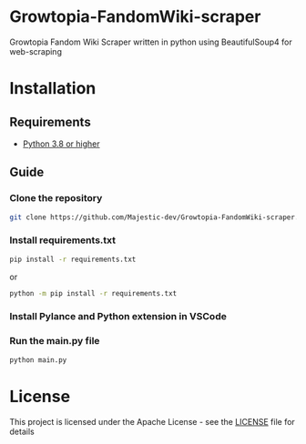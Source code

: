 # Growtopia-FandomWiki-scraper
Growtopia Fandom Wiki Scraper written in python using BeautifulSoup4 for web-scraping

# Installation
## Requirements

- [Python 3.8 or higher](https://www.python.org/downloads/)

## Guide

### Clone the repository
```bash
git clone https://github.com/Majestic-dev/Growtopia-FandomWiki-scraper.git
```

### Install requirements.txt
```bash
pip install -r requirements.txt
```
or
```bash
python -m pip install -r requirements.txt
```

### Install Pylance and Python extension in VSCode

### Run the main.py file
```bash
python main.py
```

# License
This project is licensed under the Apache License - see the [LICENSE](LICENSE) file for details


